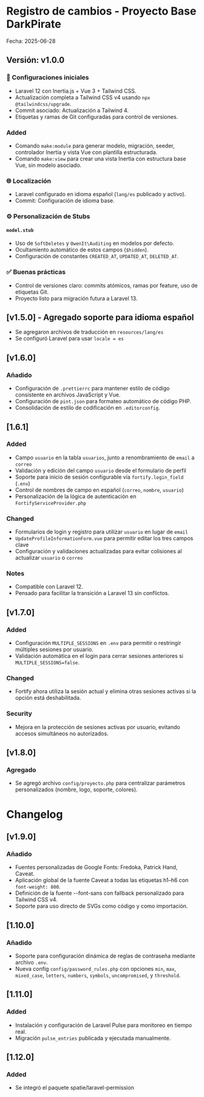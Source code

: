 # Registro de cambios - Proyecto Base DarkPirate

Fecha: 2025-06-28

## Versión: v1.0.0

### 🔧 Configuraciones iniciales

- Laravel 12 con Inertia.js + Vue 3 + Tailwind CSS.
- Actualización completa a Tailwind CSS v4 usando `npx @tailwindcss/upgrade`.
- Commit asociado: Actualización a Tailwind 4.
- Etiquetas y ramas de Git configuradas para control de versiones.

### Added

- Comando `make:module` para generar modelo, migración, seeder, controlador Inertia y vista Vue con plantilla estructurada.
- Comando `make:view` para crear una vista Inertia con estructura base Vue, sin modelo asociado.

### 🌐 Localización

- Laravel configurado en idioma español (`lang/es` publicado y activo).
- Commit: Configuración de idioma base.

### ⚙️ Personalización de Stubs

#### `model.stub`

- Uso de `SoftDeletes` y `OwenIt\Auditing` en modelos por defecto.
- Ocultamiento automático de estos campos (`$hidden`).
- Configuración de constantes `CREATED_AT`, `UPDATED_AT`, `DELETED_AT`.

### ✅ Buenas prácticas

- Control de versiones claro: commits atómicos, ramas por feature, uso de etiquetas Git.
- Proyecto listo para migración futura a Laravel 13.

## [v1.5.0] - Agregado soporte para idioma español
- Se agregaron archivos de traducción en `resources/lang/es`
- Se configuró Laravel para usar `locale = es`

## [v1.6.0]
### Añadido
- Configuración de `.prettierrc` para mantener estilo de código consistente en archivos JavaScript y Vue.
- Configuración de `pint.json` para formateo automático de código PHP.
- Consolidación de estilo de codificación en `.editorconfig`.

## [1.6.1]

### Added
- Campo `usuario` en la tabla `usuarios`, junto a renombramiento de `email` a `correo`
- Validación y edición del campo `usuario` desde el formulario de perfil
- Soporte para inicio de sesión configurable vía `fortify.login_field` (`.env`)
- Control de nombres de campo en español (`correo`, `nombre`, `usuario`)
- Personalización de la lógica de autenticación en `FortifyServiceProvider.php`

### Changed
- Formularios de login y registro para utilizar `usuario` en lugar de `email`
- `UpdateProfileInformationForm.vue` para permitir editar los tres campos clave
- Configuración y validaciones actualizadas para evitar colisiones al actualizar `usuario` o `correo`

### Notes
- Compatible con Laravel 12.
- Pensado para facilitar la transición a Laravel 13 sin conflictos.

## [v1.7.0]

### Added
- Configuración `MULTIPLE_SESSIONS` en `.env` para permitir o restringir múltiples sesiones por usuario.
- Validación automática en el login para cerrar sesiones anteriores si `MULTIPLE_SESSIONS=false`.

### Changed
- Fortify ahora utiliza la sesión actual y elimina otras sesiones activas si la opción está deshabilitada.

### Security
- Mejora en la protección de sesiones activas por usuario, evitando accesos simultáneos no autorizados.

## [v1.8.0]
### Agregado
- Se agregó archivo `config/proyecto.php` para centralizar parámetros personalizados (nombre, logo, soporte, colores).

# Changelog

## [v1.9.0]
### Añadido
- Fuentes personalizadas de Google Fonts: Fredoka, Patrick Hand, Caveat.
- Aplicación global de la fuente Caveat a todas las etiquetas h1–h6 con `font-weight: 800`.
- Definición de la fuente --font-sans con fallback personalizado para Tailwind CSS v4.
- Soporte para uso directo de SVGs como código y como importación.

## [1.10.0]
### Añadido
- Soporte para configuración dinámica de reglas de contraseña mediante archivo `.env`.
- Nueva config `config/password_rules.php` con opciones `min`, `max`, `mixed_case`, `letters`, `numbers`, `symbols`, `uncompromised`, y `threshold`.

## [1.11.0]
### Added
- Instalación y configuración de Laravel Pulse para monitoreo en tiempo real.
- Migración `pulse_entries` publicada y ejecutada manualmente.

## [1.12.0]
### Added
- Se integró el paquete spatie/laravel-permission
